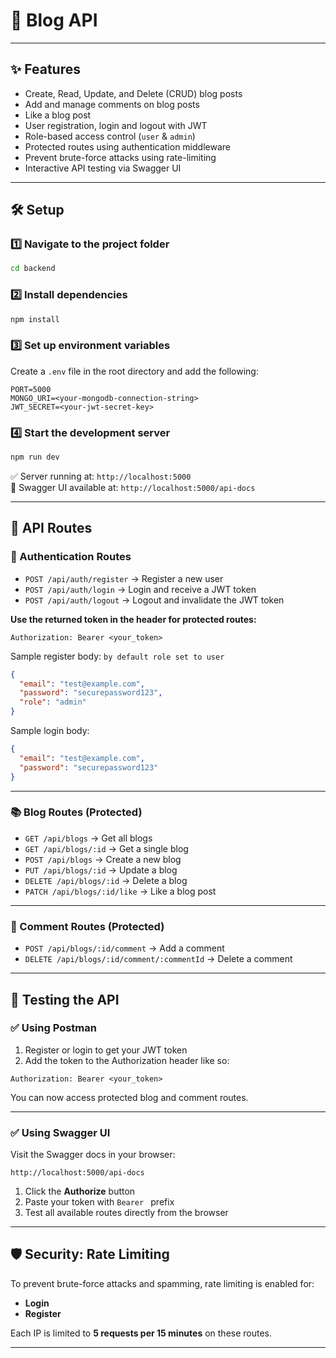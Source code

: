 # 📘 Blog API

---

## ✨ Features

- Create, Read, Update, and Delete (CRUD) blog posts
- Add and manage comments on blog posts
- Like a blog post
- User registration, login and logout with JWT
- Role-based access control (`user` & `admin`)
- Protected routes using authentication middleware
- Prevent brute-force attacks using rate-limiting
- Interactive API testing via Swagger UI

---

## 🛠 Setup

### 1️⃣ Navigate to the project folder

```bash
cd backend
```

### 2️⃣ Install dependencies

```bash
npm install
```

### 3️⃣ Set up environment variables

Create a `.env` file in the root directory and add the following:

```
PORT=5000
MONGO_URI=<your-mongodb-connection-string>
JWT_SECRET=<your-jwt-secret-key>
```

### 4️⃣ Start the development server

```bash
npm run dev
```

✅ Server running at: `http://localhost:5000`  
📜 Swagger UI available at: `http://localhost:5000/api-docs`

---

## 📌 API Routes

### 🔐 Authentication Routes

- `POST /api/auth/register` → Register a new user  
- `POST /api/auth/login` → Login and receive a JWT token  
- `POST /api/auth/logout` → Logout and invalidate the JWT token

**Use the returned token in the header for protected routes:**

```
Authorization: Bearer <your_token>
```

Sample register body: `by default role set to user`

```json
{
  "email": "test@example.com",
  "password": "securepassword123",
  "role": "admin"   
}
```

Sample login body: 

```json
{
  "email": "test@example.com",
  "password": "securepassword123"
}
```

---

### 📚 Blog Routes (Protected)

- `GET /api/blogs` → Get all blogs  
- `GET /api/blogs/:id` → Get a single blog  
- `POST /api/blogs` → Create a new blog  
- `PUT /api/blogs/:id` → Update a blog  
- `DELETE /api/blogs/:id` → Delete a blog  
- `PATCH /api/blogs/:id/like` → Like a blog post  

---

### 💬 Comment Routes (Protected)

- `POST /api/blogs/:id/comment` → Add a comment  
- `DELETE /api/blogs/:id/comment/:commentId` → Delete a comment  

---

## 🧪 Testing the API

### ✅ Using Postman

1. Register or login to get your JWT token  
2. Add the token to the Authorization header like so:

```
Authorization: Bearer <your_token>
```

You can now access protected blog and comment routes.

---

### ✅ Using Swagger UI

Visit the Swagger docs in your browser:

```
http://localhost:5000/api-docs
```

1. Click the **Authorize** button  
2. Paste your token with `Bearer ` prefix  
3. Test all available routes directly from the browser

---

## 🛡 Security: Rate Limiting

To prevent brute-force attacks and spamming, rate limiting is enabled for:

- **Login**
- **Register**

Each IP is limited to **5 requests per 15 minutes** on these routes.

---


